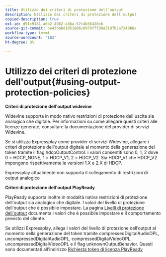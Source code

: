 ```yaml
---
title: Utilizzo dei criteri di protezione dell'output
description: Utilizzo dei criteri di protezione dell'output
copied-description: true
exl-id: d91c9181-a6b2-4982-a3ba-57c4b56428eb
source-git-commit: be43bbbd1051886c8979ff590a3197b2a7249b6a
workflow-type: tm+mt
source-wordcount: '183'
ht-degree: 0%

---
```


# Utilizzo dei criteri di protezione dell&#39;output{#using-output-protection-policies}

**Criteri di protezione dell&#39;output widevine**

Widevine supporta in modo nativo restrizioni di protezione dell&#39;uscita sia analogica che digitale. Per informazioni su come allegare questi criteri alle licenze generate, consultare la documentazione del provider di servizi Widevine.

Se si utilizza Expressplay come provider di servizi Widevine, allegare i criteri di protezione dell&#39;output digitale al momento della generazione del token tramite il flag hdcpOutputControl: i valori consentiti sono 0, 1, 2 dove 0 = HDCP_NONE, 1 = HDCP_V1, 2 = HDCP_V2. Sia HDCP_V1 che HDCP_V2 impongono rispettivamente le versioni 1.X e 2.X di HDCP.

Expressplay attualmente non supporta il collegamento di restrizioni di output analogico

**Criteri di protezione dell&#39;output PlayReady**

PlayReady supporta inoltre in modalità nativa restrizioni di protezione dell&#39;output sia analogico che digitale. I valori del livello di protezione dell&#39;output che è possibile impostare. La pagina [Livelli di protezione dell&#39;output](https://msdn.microsoft.com/en-us/library/dn468831.aspx) documenta i valori che è possibile impostare e il comportamento previsto del cliente.

Se utilizzi Expressplay, allega i valori del livello di protezione dell’output al momento della generazione del token tramite compressedDigitalAudioOPL, uncompressedDigitalAudioOPL, compressedDigitalVideoOPL, uncompressedDigitalVideoOPL e il flag unknownOutputBehavior. Questi sono documentati all&#39;indirizzo [Richiesta token di licenza PlayReady](https://www.expressplay.com/developer/restapi/#playready-license-token-request)

